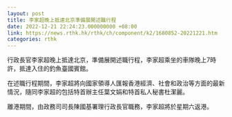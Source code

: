 ```yaml
---
layout: post
title: 李家超晚上抵達北京準備展開述職行程
date: 2022-12-21 22:24:23.000000000 +08:00
link: https://news.rthk.hk/rthk/ch/component/k2/1680852-20221221.htm
categories: rthk
---
```


行政長官李家超晚上抵達北京，準備展開述職行程，李家超乘坐的車隊晚上7時許，抵達入住的釣魚臺國賓館。

在述職行程期間，李家超將向國家領導人匯報香港經濟、社會和政治等方面的最新情況，隨同李家超的包括特首辦主任葉文娟和特首私人秘書杜潔麗。

離港期間，由政務司司長陳國基署理行政長官職務，李家超將於星期六返港。
